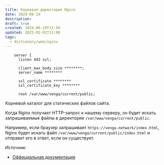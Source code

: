 ```yaml
---
title: Корневая директория Nginx
date: 2024-06-19
description: 
draft: true
created: 2024-06-19T12:50
updated: 2025-02-01T13:08
tags:
  - dictionary/web/nginx
---
```

```nginx
    server {
      listen 443 ssl;

      client_max_body_size ********;
      server_name ********

      ssl_certificate ********
      ssl_certificate_key ********

      root /var/www/venga/current/public;
```

Корневой каталог для статических файлов сайта.

Когда Nginx получает HTTP-запрос к нашему серверу, он будет искать запрашиваемые файлы в директории `/var/www/venga/current/public`. 

Например, если браузер запрашивает `https://venga.network/index.html`, Nginx будет искать файл `/var/www/venga/current/public/index.html` и отправит его в ответ, если он существует.

*Источник:*
- [Оффициальная документация](https://docs.nginx.com/nginx/admin-guide/web-server/serving-static-content/)

